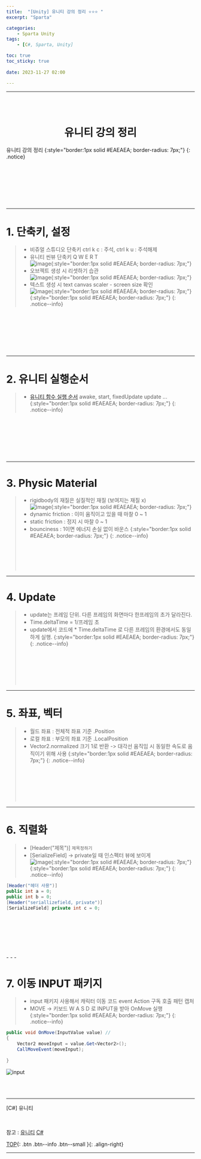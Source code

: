 ```yaml
---
title:  "[Unity] 유니티 강의 정리 ⭐⭐⭐ "
excerpt: "Sparta"

categories:
    - Sparta Unity
tags:
    - [C#, Sparta, Unity]

toc: true
toc_sticky: true
 
date: 2023-11-27 02:00

---
```

- - -
<BR><BR>

<center><H1> 유니티 강의 정리  </H1></center>
유니티 강의 정리
{:style="border:1px solid #EAEAEA; border-radius: 7px;"}
{: .notice}

<br><br><br><br><br><br>
- - - 


# 1. 단축키, 설정
> - 비쥬얼 스튜디오 단축키 ctrl k c : 주석, ctrl k u : 주석해제  
> - 유니티 씬뷰 단축키 Q W E R T   
![image](https://github.com/levell1/levell1.github.io/assets/96651722/3d7748a0-3837-4ac6-8992-548af346a6e8){:style="border:1px solid #EAEAEA; border-radius: 7px;"}  
> - 오브젝트 생성 시 리셋하기 습관  
![image](https://github.com/levell1/levell1.github.io/assets/96651722/07b9ffb4-31a8-4df0-8daf-5a9194b04ba9){:style="border:1px solid #EAEAEA; border-radius: 7px;"}  
> - 텍스트 생성 시 text canvas scaler - screen size  확인   
![image](https://github.com/levell1/levell1.github.io/assets/96651722/5f7547d4-5726-413d-84f8-ec632cc7c720){:style="border:1px solid #EAEAEA; border-radius: 7px;"}  
{:style="border:1px solid #EAEAEA; border-radius: 7px;"}
{: .notice--info}

<br><br><br><br><br><br>
- - - 

# 2. 유니티 실행순서
> - [유니티 함수 실행 순서](https://docs.unity3d.com/kr/2021.3/Manual/ExecutionOrder.html) awake, start, fixedUpdate update ...
{:style="border:1px solid #EAEAEA; border-radius: 7px;"}
{: .notice--info}  

<br><br><br><br><br><br>
- - - 

# 3. Physic Material
> - rigidbody의 재질은 실질적인 재질 (보여지는 재질 x)  
![image](https://github.com/levell1/levell1.github.io/assets/96651722/9c4cdf72-980f-40ad-9a55-301399bbd2e4){:style="border:1px solid #EAEAEA; border-radius: 7px;"}
> - dynamic friction : 이미 움직이고 있을 때 마찰 0 ~ 1
> - static friction : 정지 시 마찰 0 ~ 1
> - bounciness : 1이면 에너지 손실 없이 바운스
{:style="border:1px solid #EAEAEA; border-radius: 7px;"}
{: .notice--info}
<br><br><br><br><br><br>
- - - 

# 4. Update
> - update는 프레임 단위. 다른 프레임의 화면마다 한프레임의 초가 달라진다.
> - Time.deltaTime = 1/프레임 초
> - update에서 코드에 * Time.deltaTime 로 다른 프레임의 환경에서도 동일하게 실행.
{:style="border:1px solid #EAEAEA; border-radius: 7px;"}
{: .notice--info}  
<br><br><br><br><br><br>
- - - 

# 5. 좌표, 벡터
> - 월드 좌표 : 전체적 좌표 기준 .Position  
> - 로컬 좌표 : 부모의 좌표 기준 .LocalPosition   
> - Vector2.normalized 크기 1로 반환 -> 대각선 움직임 시 동일한 속도로 움직이기 위해 사용
{:style="border:1px solid #EAEAEA; border-radius: 7px;"}
{: .notice--info}   
<br><br><br><br><br><br>
- - - 

# 6. 직렬화

> - [Header("제목")]  `제목정하기`  
> - [SerializeField] -> private일 때 인스펙터 뷰에 보이게  
![image](https://github.com/levell1/levell1.github.io/assets/96651722/83fca96d-923e-4232-bda8-e30c2bfb36bc){:style="border:1px solid #EAEAEA; border-radius: 7px;"}  
{:style="border:1px solid #EAEAEA; border-radius: 7px;"}
{: .notice--info}   
<div class="notice--primary" markdown="1"> 

```c# 
[Header("헤더 사용")]
public int a = 0;
public int b = 0;
[Header("seriallizefield, private")]
[SerializeField] private int c = 0;
```
</div>
<br><br><br><br><br><br>
- - - 

# 7. 이동 INPUT 패키지
> - input 패키지 사용해서 캐릭터 이동 코드 event Action 구독 호출 패턴 캡처  
> - MOVE -> 키보드 W A S D 로 INPUT을 받아 OnMove 실행
{:style="border:1px solid #EAEAEA; border-radius: 7px;"}
{: .notice--info}  
<div class="notice--primary" markdown="1"> 

```c# 
public void OnMove(InputValue value) // 
{       
    Vector2 moveInput = value.Get<Vector2>();
    CallMoveEvent(moveInput);
    
}
```
</div>

![input](https://github.com/levell1/levell1.github.io/assets/96651722/e0adebd0-ee00-4445-8521-7c65009fe3ce)

<br><br>
- - - 

[C#] 유니티

<br>

참고 : [유니티](https://docs.unity3d.com/kr/)  [C#](https://learn.microsoft.com/ko-kr/dotnet/csharp/)  

[TOP](#){: .btn .btn--info .btn--small }{: .align-right}
<br>
- - -
